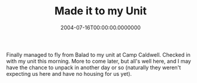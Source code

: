 ﻿---
title: Made it to my Unit
date: "2004-07-16T00:00:00.0000000"
featuredImage: img/made-it-to-my-unit-featured.png
---

Finally managed to fly from Balad to my unit at Camp Caldwell. Checked in with my unit this morning. More to come later, but all's well here, and I may have the chance to unpack in another day or so (naturally they weren't expecting us here and have no housing for us yet).

